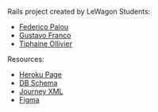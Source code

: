 Rails project created by LeWagon Students:
- [Federico Palou](https://github.com/fpalou)
- [Gustavo Franco](https://github.com/GusFrancoH)
- [Tiphaine Ollivier](https://github.com/Tiphaineoz)

Resources:
- [Heroku Page](https://dimensional-haul-623e2c8f5718.herokuapp.com/)
- [DB Schema](https://kitt.lewagon.com/db/115921)
- [Journey XML](https://docs.google.com/spreadsheets/d/1qFpELT4ht0qun--WeCYskvHaNdc1xVSx-q39ImL28KY/edit?usp=sharing)
- [Figma](https://www.figma.com/file/6n1gVK8bOPRqLdhaz4mB2D)
